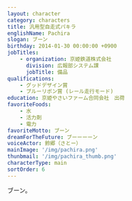 ```yaml
---
layout: character
category: characters
title: 汎用型自走式パキラ
englishName: Pachira
slogan: ブーン
birthday: 2014-01-30 00:00:00 +0900
jobTitles:
    - organization: 京姫鉄道株式会社
      division: 広報部システム課
      jobTitle: 備品
qualifications:
    - グッドデザイン賞
    - ブルーリボン賞 (レール走行モード)
education: 京姫やさいファーム合同会社　出荷
favoriteFoods: 
    - 水
    - 活力剤
    - 電力
favoriteMotto: ブーン
dreamForTheFuture: ブーーーーン
voiceActor: 鈴郷（さとー）
mainImage: '/img/pachira.png'
thunbmail: '/img/pachira_thumb.png'
characterType: main
sortOrder: 6
---
```


ブーン。